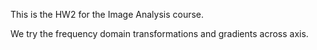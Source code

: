 This is the HW2 for the Image Analysis course.

We try the frequency domain transformations and gradients across axis.
